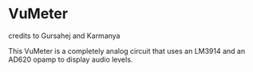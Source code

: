 # VuMeter
credits to Gursahej and Karmanya

This VuMeter is a completely analog circuit that uses an LM3914 and an AD620 opamp to display audio levels.